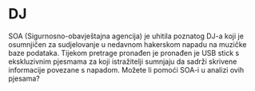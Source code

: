 # DJ
SOA (Sigurnosno-obavještajna agencija) je uhitila poznatog DJ-a koji je osumnjičen za sudjelovanje u nedavnom hakerskom napadu na muzičke baze podataka. Tijekom pretrage pronađen je pronađen je USB stick s ekskluzivnim pjesmama za koji istražitelji sumnjaju da sadrži skrivene informacije povezane s napadom. Možete li pomoći SOA-i u analizi ovih pjesama?